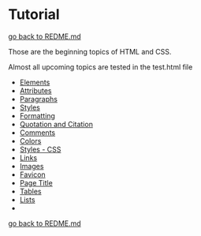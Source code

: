 # Tutorial

[go back to REDME.md](/README.md)

Those are the beginning topics of HTML and CSS.

Almost all upcoming topics are tested in the test.html file

- [Elements](/topics-HTML/tutorial/01elements.md)
- [Attributes](/topics-HTML/tutorial/02attributes.md)
- [Paragraphs](/topics-HTML/tutorial/03paragraphs.md)
- [Styles](/topics-HTML/tutorial/04styles.md)
- [Formatting](/topics-HTML/tutorial/05formatting.md)
- [Quotation and Citation](/topics-HTML/tutorial/06quotation_and_citation.md)
- [Comments](/topics-HTML/tutorial/07comments.md)
- [Colors](/topics-HTML/tutorial/08colors.md)
- [Styles - CSS](/topics-HTML/tutorial/09styles.md)
- [Links](/topics-HTML/tutorial/10links.md)
- [Images](/topics-HTML/tutorial/11images.md)
- [Favicon](/topics-HTML/tutorial/12favicon.md)
- [Page Title](/topics-HTML/tutorial/13page_title.md)
- [Tables](/topics-HTML/tutorial/14tables.md)
- [Lists](/topics-HTML/tutorial/15lists.md)
- []()

[go back to REDME.md](/README.md)
